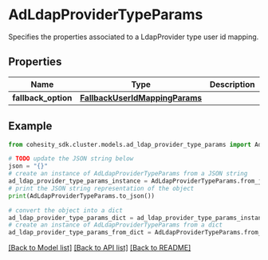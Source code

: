 # AdLdapProviderTypeParams

Specifies the properties associated to a LdapProvider type user id mapping.

## Properties

Name | Type | Description | Notes
------------ | ------------- | ------------- | -------------
**fallback_option** | [**FallbackUserIdMappingParams**](FallbackUserIdMappingParams.md) |  | 

## Example

```python
from cohesity_sdk.cluster.models.ad_ldap_provider_type_params import AdLdapProviderTypeParams

# TODO update the JSON string below
json = "{}"
# create an instance of AdLdapProviderTypeParams from a JSON string
ad_ldap_provider_type_params_instance = AdLdapProviderTypeParams.from_json(json)
# print the JSON string representation of the object
print(AdLdapProviderTypeParams.to_json())

# convert the object into a dict
ad_ldap_provider_type_params_dict = ad_ldap_provider_type_params_instance.to_dict()
# create an instance of AdLdapProviderTypeParams from a dict
ad_ldap_provider_type_params_from_dict = AdLdapProviderTypeParams.from_dict(ad_ldap_provider_type_params_dict)
```
[[Back to Model list]](../README.md#documentation-for-models) [[Back to API list]](../README.md#documentation-for-api-endpoints) [[Back to README]](../README.md)


